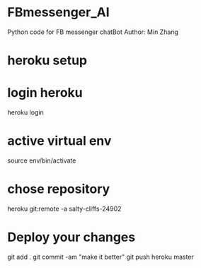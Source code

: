 # FBmessenger_AI
Python code for FB messenger chatBot
Author: Min Zhang
# heroku setup
# login heroku
 heroku login
# active virtual env
 source env/bin/activate
# chose repository
 heroku git:remote -a salty-cliffs-24902
# Deploy your changes
 git add .
 git commit -am "make it better"
 git push heroku master
